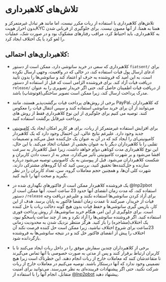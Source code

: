 # تلاش‌های کلاهبرداری

تلاش‌های کلاهبرداری با استفاده از ربات مکرر نیست، اما مانند هر تبادل غیرمتمرکز و بدون احراز هویتKYC همتا به همتا، از آنها مصون نیست. برای جلوگیری از قربانی شدن به کلاهبرداری، باید احتیاط کرد، مراقب رفتارهای مشکوک بود و در صورت شک، عملیات را لغو کرد یا یک اختلاف ایجاد کرد.

## کلاهبرداری‌های احتمالی:

- کلاهبرداری که سعی در خرید ساتوشی دارد، ممکن است از دستور `fiatsent/` برای ادعای ارسال پول فیات استفاده کند، در حالی که در واقعیت، وجهی ارسال نکرده است، به این امید که فروشنده به حرف او اعتماد کند و ساتوشی‌ها را بدون تأیید دریافت فیات آزاد کند. برای فروشنده الزامی است که قبل از استفاده از دستور `release/` از دریافت فیات اطمینان حاصل کند، حتی اگر خریدار تصویری را به عنوان مدرک پرداخت ارسال کند، زیرا ممکن است تصویر ساختگی(فوتوشاپ) باشد.
- برخی از روش‌های پرداخت فیات برگشت‌پذیر هستند، مانند PayPal، که کلاهبرداران می‌توانند از آن برای خرید ساتوشی استفاده کنند و سپس انتقال فیات را معکوس کنند. توصیه می کنیم برای جلوگیری از این نوع کلاهبرداری فقط از روش های پرداخت غیرقابل برگشت استفاده کنید.

- برای افزایش استفاده غیرمتمرکز از ربات، برای هر کاربر امکان ایجاد یک [کامیونیتی](https://lnp2pbot.com/learn/communities.html) جدبد وجود دارد. علیرغم نتایج عالی، این احتمال وجود دارد که یک کلاهبردار کامیونیتی‌ای را ایجاد کند که در آن به عنوان یک حل‌کننده عمل می‌کند و تصمیمات تقلبی را با کلاهبرداران دیگر یا به عنوان بخشی از عملیات اتخاذ می‌کند. با این حال، این نوع کلاهبرداری مدت کوتاهی دوام خواهد داشت، زیرا عمل کلاهبردار به سرعت افشا می‌شود و بر شهرت کامیونیتی تأثیر می‌گذارد، منجر به از دست دادن کاربران و شکست کلاهبرداران می‌شود. قبل از پیوستن به یک کامیونیتی توصیه می‌شود درباره سازنده و حل‌کننده‌ها تحقیق کنید، بررسی کنید که آیا گروه‌های مشترکی دارند، شهرت کلی آن‌ها، و همچنین حجم معاملات گروه، سن، تعداد کاربران را در نظر بگیرید و صحت آنها را تأیید کنید.

- یک فروشنده کلاهبردار ممکن است از فاکتورهای نگهداری شده در @lnp2pbot استفاده کند، که مدت زمان انقضای آنها حدود 23 ساعت است. آنها ممکن است از دستور `/release` برای آزاد کردن ساتوشی‌ها استفاده نکنند و علیرغم دریافت وجه فیات از خریدار، صبرکنند تا عمدت زمان انقضا فاکتور به پایان برسد. هدف از این کار، بازپس گیری ساتوشی‌ها و حفظ فیات بدون هیچ گونه دخالت ربات یا حل کننده است. برای جلوگیری از این امر، هنگام خرید ساتوشی‌ها، از روش پرداخت فوری استفاده کنید. اگر فروشنده ساتوشی‌ها را آزاد نکرد و بعد از چند ساعت پاسخگو نبود، یک اختلاف(مشاجره) را باز کنید. هرگز منتظر نزدیک شدن به محدودیت زمانی 23ساعت برای شروع اختلاف نباشید، زیرا ممکن است حل کننده فرصت نکند آن اختلاف را پیش از انقضای فاکتور حل کند و در نتیجه ساتوشی‌ها به فروشنده بازگردانده شود.

- برخی از کلاهبرداران چندین سفارش موفق را در داخل ربات ایجاد می‌کنند تا با کاربران ارتباط برقرار کنند و پس از مدتی به صورت خصوصی با آنها تماس می‌گیرند تا متقاعدشان کنند که معاملات خارج از ربات انجام دهند. این خطرناک است زیرا هیچ تضمینی وجود ندارد که آنها درستکار باشند. توصیه می‌کنیم در معاملات خارج از ربات شرکت نکنید، حتی اگر پیشنهادات فریبنده‌ای به نظر می‌رسند. می‌توانید برای امنیت متقابل، انجام آنها را با استفاده از [@lnp2pbot](https://t.me/lnp2pBot) پیشنهاد دهید.
